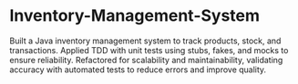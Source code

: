 # Inventory-Management-System
Built a Java inventory management system to track products, stock, and transactions. Applied TDD with unit tests using stubs, fakes, and mocks to ensure reliability. Refactored for scalability and maintainability, validating accuracy with automated tests to reduce errors and improve quality.
